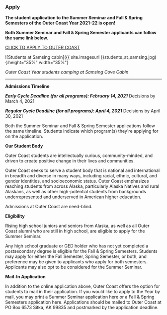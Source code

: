 ### Apply

**The student application to the Summer Seminar and Fall & Spring Semesters of the Outer Coast Year 2021–22 is open!**

**Both Summer Seminar and Fall & Spring Semester applicants can follow the same link below.**

[CLICK TO APPLY TO OUTER COAST](https://fs29.formsite.com/Gd7elL/v32rghhomi/index.html)


<!-- This inserts the photo of students at cabin -->
![Students at Samsing cabin]({{ site.imagesurl }}students_at_samsing.jpg){:height="35%" width="35%"}

_Outer Coast Year students camping at Samsing Cove Cabin_

***

**Admissions Timeline**

**_Early Cycle Deadline (for all programs): February 14, 2021_**
Decisions by March 4, 2021

**_Regular Cycle Deadline (for all programs): April 4, 2021_**
Decisions by April 30, 2021

Both the Summer Seminar and Fall & Spring Semester applications follow the same timeline. Students indicate which program(s) they're applying for on the application.

**Our Student Body**

Outer Coast students are intellectually curious, community-minded, and driven to create positive change in their lives and communities. 

Outer Coast seeks to serve a student body that is national and international in breadth and diverse in many ways, including racial, ethnic, cultural, and gender identities, and socioeconomic status. Outer Coast emphasizes reaching students from across Alaska, particularly Alaska Natives and rural Alaskans, as well as other high-potential students from backgrounds underrepresented and underserved in American higher education.

Admissions at Outer Coast are need-blind. 

**Eligibility**

Rising high school juniors and seniors from Alaska, as well as all Outer Coast alumni who are still in high school, are eligible to apply for the Summer Seminar.

Any high school graduate or GED holder who has not yet completed a postsecondary degree is eligible for the Fall & Spring Semesters. Students may apply for either the Fall Semester, Spring Semester, or both, and preference may be given to applicants who apply for both semesters. Applicants may also opt to be considered for the Summer Seminar.

**Mail-In Application**

In addition to the online application above, Outer Coast offers the option for students to mail in their application. If you would like to apply to the Year by mail, you may print a Summer Seminar application here or a Fall & Spring Semesters application here. Applications should be mailed to Outer Coast at PO Box 6573 Sitka, AK 99835 and postmarked by the application deadline.
